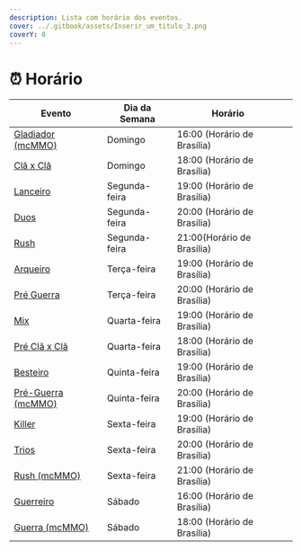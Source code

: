 ```yaml
---
description: Lista com horário dos eventos.
cover: ../.gitbook/assets/Inserir_um_titulo_3.png
coverY: 0
---
```


# ⏰ Horário

<table><thead><tr><th>Evento</th><th>Dia da Semana</th><th>Horário</th><th data-hidden></th></tr></thead><tbody><tr><td><a href="eventos-survival/evento-gladiador.md">Gladiador (mcMMO) </a></td><td>Domingo</td><td>16:00 (Horário de Brasília)</td><td></td></tr><tr><td><a href="eventos-survival/evento-cla-x-cla.md">Clã x Clã</a></td><td>Domingo</td><td>18:00 (Horário de Brasília)</td><td></td></tr><tr><td><a href="eventos-do-servidor/evento-lanceiro.md">Lanceiro</a></td><td>Segunda-feira</td><td>19:00 (Horário de Brasília)</td><td></td></tr><tr><td><a href="../survival/eventos-do-servidor/semanais/evento-duos.md">Duos</a></td><td>Segunda-feira</td><td>20:00 (Horário de Brasília)</td><td></td></tr><tr><td><a href="../survival/eventos-do-servidor/semanais/evento-rush.md">Rush</a></td><td>Segunda-feira</td><td>21:00(Horário de Brasília)</td><td></td></tr><tr><td><a href="eventos-do-servidor/evento-arqueiro.md">Arqueiro</a></td><td>Terça-feira</td><td>19:00 (Horário de Brasília)</td><td></td></tr><tr><td><a href="eventos-survival/evento-pre-guerra-de-clas.md">Pré Guerra </a></td><td>Terça-feira</td><td>20:00 (Horário de Brasília)</td><td></td></tr><tr><td><a href="../survival/eventos-do-servidor/semanais/evento-mix.md">Mix</a></td><td>Quarta-feira</td><td>19:00 (Horário de Brasília)</td><td></td></tr><tr><td><a href="../survival/eventos-do-servidor/semanais/evento-pre-cla-x-cla.md">Pré Clã x Clã</a></td><td>Quarta-feira</td><td>18:00 (Horário de Brasília)</td><td></td></tr><tr><td><a href="eventos-survival/guerra-de-clas.md">Besteiro</a></td><td>Quinta-feira</td><td>19:00 (Horário de Brasília)</td><td></td></tr><tr><td><a href="eventos-survival/evento-pre-guerra-de-clas-mcmmo.md">Pré-Guerra (mcMMO) </a></td><td>Quinta-feira</td><td>20:00 (Horário de Brasília)</td><td></td></tr><tr><td><a href="eventos-survival/evento-killer.md">Killer</a></td><td>Sexta-feira</td><td>19:00 (Horário de Brasília)</td><td></td></tr><tr><td><a href="../survival/eventos-do-servidor/semanais/evento-trios.md">Trios</a></td><td>Sexta-feira</td><td>20:00 (Horário de Brasília)</td><td></td></tr><tr><td><a href="../survival/eventos-do-servidor/semanais/evento-rush-mcmmo.md">Rush (mcMMO)</a></td><td>Sexta-feira </td><td>21:00 (Horário de Brasília)</td><td></td></tr><tr><td><a href="eventos-survival/evento-guerreiro.md">Guerreiro</a></td><td>Sábado</td><td>16:00 (Horário de Brasília)</td><td></td></tr><tr><td><a href="eventos-survival/guerra-de-clas.md">Guerra (mcMMO)</a></td><td>Sábado</td><td>18:00 (Horário de Brasília)</td><td></td></tr></tbody></table>

